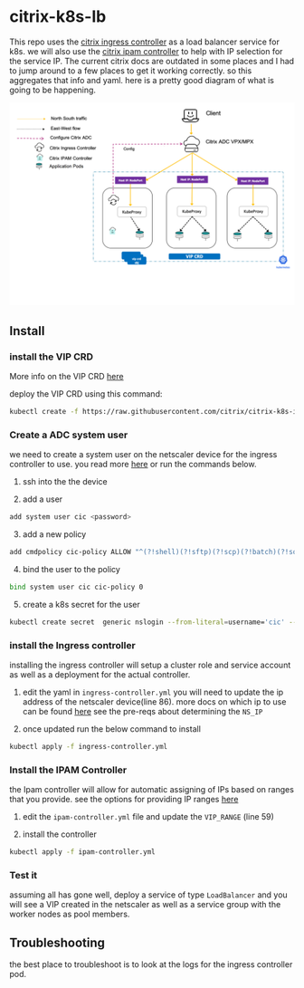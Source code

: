 # citrix-k8s-lb
This repo uses the [citrix ingress controller](https://github.com/citrix/citrix-k8s-ingress-controller) as a load balancer service for k8s. we will also use the [citrix ipam controller]() to help with IP selection for the service IP. The current citrix docs are outdated in some places and I had to jump around to a few places to get it working correctly. so this aggregates that info and yaml.
here is a pretty good diagram of what is going to be happening.

![diagram](https://github.com/citrix/citrix-k8s-ingress-controller/raw/master/docs/media/type-loadbalancer.png)


## Install

### install the VIP CRD

More info on the VIP CRD [here](https://github.com/citrix/citrix-k8s-ingress-controller/blob/master/docs/crds/vip.md)

deploy the VIP CRD using this command:

```bash
kubectl create -f https://raw.githubusercontent.com/citrix/citrix-k8s-ingress-controller/master/crd/vip/vip.yaml
```

### Create a ADC system user

we need to create a system user on the netscaler device for the ingress controller to use. you read more [here](https://developer-docs.citrix.com/projects/citrix-k8s-ingress-controller/en/latest/deploy/deploy-cic-yaml/#create-system-user-account-for-citrix-ingress-controller-in-citrix-adc) or run the commands below.

1. ssh into the the device 

2. add a user 

```bash
add system user cic <password>
```

3. add a new policy

```bash
add cmdpolicy cic-policy ALLOW "^(?!shell)(?!sftp)(?!scp)(?!batch)(?!source)(?!.*superuser)(?!.*nsroot)(?!install)(?!show\s+system\s+(user|cmdPolicy|file))(?!(set|add|rm|create|export|kill)\s+system)(?!(unbind|bind)\s+system\s+(user|group))(?!diff\s+ns\s+config)(?!(set|unset|add|rm|bind|unbind|switch)\s+ns\s+partition).*|(^install\s*(wi|wf))|(^(add|show)\s+system\s+file)"
```

4. bind the user to the policy

```bash
bind system user cic cic-policy 0
```

5. create a k8s secret for the user

```bash
kubectl create secret  generic nslogin --from-literal=username='cic' --from-literal=password='mypassword'
```

### install the Ingress controller

installing the ingress controller will setup a cluster role and service account as well as a deployment for the actual controller.

1. edit the yaml in `ingress-controller.yml` you will need to update the ip address of the netscaler device(line 86). more docs on which ip to use can be found [here](https://developer-docs.citrix.com/projects/citrix-k8s-ingress-controller/en/latest/deploy/deploy-cic-yaml/#prerequisites) see the pre-reqs about determining the `NS_IP`

2. once updated run the below command to install

```bash
kubectl apply -f ingress-controller.yml
```

### Install the IPAM Controller

the Ipam controller will allow for automatic assigning of IPs based on ranges that you provide. see the options for providing IP ranges [here](https://developer-docs.citrix.com/projects/citrix-k8s-ingress-controller/en/latest/network/type_loadbalancer/#vip_range)

1. edit the `ipam-controller.yml` file and update the `VIP_RANGE` (line 59)

2. install the controller

```bash
kubectl apply -f ipam-controller.yml
```

### Test it

assuming all has gone well, deploy a service of type `LoadBalancer` and you will see a VIP created in the netscaler as well as a service group with the worker nodes as pool members.

## Troubleshooting

the best place to troubleshoot is to look at the logs for the ingress controller pod.